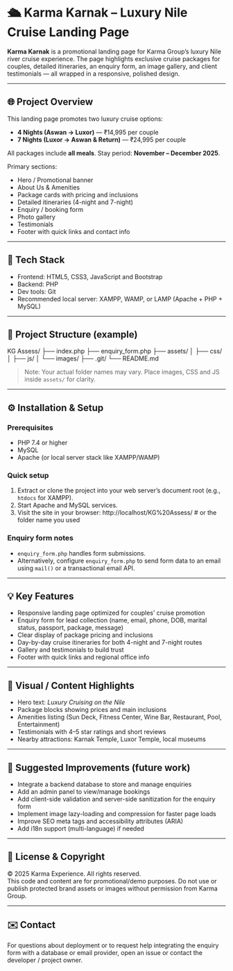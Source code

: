 # 🛳️ Karma Karnak – Luxury Nile Cruise Landing Page

**Karma Karnak** is a promotional landing page for Karma Group’s luxury Nile river cruise experience. The page highlights exclusive cruise packages for couples, detailed itineraries, an enquiry form, an image gallery, and client testimonials — all wrapped in a responsive, polished design.

---

## 🌐 Project Overview

This landing page promotes two luxury cruise options:

- **4 Nights (Aswan → Luxor)** — ₹14,995 per couple  
- **7 Nights (Luxor → Aswan & Return)** — ₹24,995 per couple

All packages include **all meals**. Stay period: **November – December 2025**.

Primary sections:
- Hero / Promotional banner
- About Us & Amenities
- Package cards with pricing and inclusions
- Detailed itineraries (4-night and 7-night)
- Enquiry / booking form
- Photo gallery
- Testimonials
- Footer with quick links and contact info

---

## 🧱 Tech Stack

- Frontend: HTML5, CSS3, JavaScript and Bootstrap
- Backend: PHP
- Dev tools: Git
- Recommended local server: XAMPP, WAMP, or LAMP (Apache + PHP + MySQL)

---

## 📂 Project Structure (example)

KG Assess/
├── index.php
├── enquiry_form.php
├── assets/
│ ├── css/
│ ├── js/
│ └── images/
├── .git/
└── README.md

> Note: Your actual folder names may vary. Place images, CSS and JS inside `assets/` for clarity.

---

## ⚙️ Installation & Setup

### Prerequisites
- PHP 7.4 or higher
- MySQL
- Apache (or local server stack like XAMPP/WAMP)

### Quick setup
1. Extract or clone the project into your web server’s document root (e.g., `htdocs` for XAMPP).
2. Start Apache and MySQL services.
4. Visit the site in your browser:
http://localhost/KG%20Assess/ # or the folder name you used
 
### Enquiry form notes
- `enquiry_form.php` handles form submissions.
- Alternatively, configure `enquiry_form.php` to send form data to an email using `mail()` or a transactional email API.

---

## 💡 Key Features

- Responsive landing page optimized for couples’ cruise promotion
- Enquiry form for lead collection (name, email, phone, DOB, marital status, passport, package, message)
- Clear display of package pricing and inclusions
- Day-by-day cruise itineraries for both 4-night and 7-night routes
- Gallery and testimonials to build trust
- Footer with quick links and regional office info

---

## 📸 Visual / Content Highlights

- Hero text: *Luxury Cruising on the Nile*
- Package blocks showing prices and main inclusions
- Amenities listing (Sun Deck, Fitness Center, Wine Bar, Restaurant, Pool, Entertainment)
- Testimonials with 4–5 star ratings and short reviews
- Nearby attractions: Karnak Temple, Luxor Temple, local museums

---

## 🧭 Suggested Improvements (future work)

- Integrate a backend database to store and manage enquiries
- Add an admin panel to view/manage bookings
- Add client-side validation and server-side sanitization for the enquiry form
- Implement image lazy-loading and compression for faster page loads
- Improve SEO meta tags and accessibility attributes (ARIA)
- Add i18n support (multi-language) if needed

---

## 📝 License & Copyright

© 2025 Karma Experience. All rights reserved.  
This code and content are for promotional/demo purposes. Do not use or publish protected brand assets or images without permission from Karma Group.

---

## ✉️ Contact

For questions about deployment or to request help integrating the enquiry form with a database or email provider, open an issue or contact the developer / project owner.

